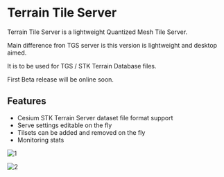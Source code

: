 # Terrain Tile Server

Terrain Tile Server is a lightweight Quantized Mesh Tile Server.

Main difference fron TGS server is this version is lightweight and desktop aimed.

It is to be used for TGS / STK Terrain Database files.

First Beta release will be online soon.

## Features

* Cesium STK Terrain Server dataset file format support
* Serve settings editable on the fly
* Tilsets can be added and removed on the fly
* Monitoring stats

![1](https://dl.dropboxusercontent.com/s/qtuosbpvoxysghj/1.png?dl=0)

![2](https://dl.dropboxusercontent.com/s/i9i7996xu5fg28s/2.png?dl=0)

